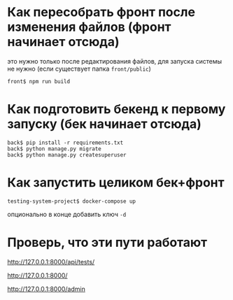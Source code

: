 # Как пересобрать фронт после изменения файлов (фронт начинает отсюда)

это нужно только после редактирования файлов, для запуска системы не нужно (если существует папка `front/public`)
```shell
front$ npm run build
```

# Как подготовить бекенд к первому запуску (бек начинает отсюда)
```shell
back$ pip install -r requirements.txt
back$ python manage.py migrate
back$ python manage.py createsuperuser
```

# Как запустить целиком бек+фронт

```shell
testing-system-project$ docker-compose up
```
опционально в конце добавить ключ `-d`


# Проверь, что эти пути работают

http://127.0.0.1:8000/api/tests/

http://127.0.0.1:8000/

http://127.0.0.1:8000/admin